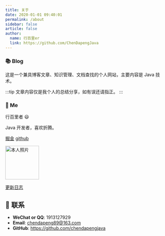 ```yaml
---
title: 关于
date: 2020-01-01 09:40:01
permalink: /about
sidebar: false
article: false
author: 
  name: 行百里er
  link: https://github.com/ChenDapengJava
---
```


### 📚 Blog

这是一个兼具博客文章、知识管理、文档查找的个人网站，主要内容是 Java 技术。

:::tip
文章内容仅是我个人的总结分享，如有误还请指正。
:::


### 🐼 Me

行百里者 😃

Java 开发者，喜欢折腾。

[掘金](https://juejin.cn/user/729731453429159)   [github](https://github.com/chendapengjava)

<img src='https://chendapeng.cn/images/about/wxqrcode.png' alt='本人照片' style="width:106px;">

[更新日志](https://github.com/ChenDapengJava/chendapeng-blog/commits)


## :email: 联系

- **WeChat or QQ**: <a :href="qqUrl" class='qq'>1913127929</a>
- **Email**:  <a href="mailto:chendapeng89@163.com">chendapeng89@163.com</a>
- **GitHub**: <https://github.com/chendapengjava>


<script>
  export default {
    data(){
      return {
        qqUrl: 'tencent://message/?uin=1913127929&Site=&Menu=yes' 
      }
    },
    mounted(){
      const flag =  navigator.userAgent.match(/(phone|pad|pod|iPhone|iPod|ios|iPad|Android|Mobile|BlackBerry|IEMobile|MQQBrowser|JUC|Fennec|wOSBrowser|BrowserNG|WebOS|Symbian|Windows Phone)/i);
      if(flag){
        this.qqUrl = 'mqqwpa://im/chat?chat_type=wpa&uin=1913127929&version=1&src_type=web&web_src=oicqzone.com'
      }
    }
  }
</script>         
